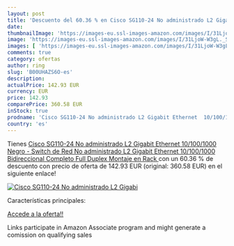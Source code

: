 ```yaml
---
layout: post
title: 'Descuento del 60.36 % en Cisco SG110-24 No administrado L2 Gigabi'
date: 
thumbnailImage: 'https://images-eu.ssl-images-amazon.com/images/I/31LjoW-W3gL._SL200_.jpg'
image: 'https://images-eu.ssl-images-amazon.com/images/I/31LjoW-W3gL._SL200_.jpg'
images: [ 'https://images-eu.ssl-images-amazon.com/images/I/31LjoW-W3gL._SL200_.jpg' ]
comments: true
category: ofertas
author: ring
slug: 'B00UHAZS6O-es'
description:
actualPrice: 142.93 EUR
currency: EUR
price: 142.93
comparePrice: 360.58 EUR
inStock: true
prodname: 'Cisco SG110-24 No administrado L2 Gigabit Ethernet  10/100/1000  Negro - Switch de Red  No administrado  L2  Gigabit Ethernet  10/100/1000   Bidireccional Completo  Full Duplex   Montaje en Rack '
country: 'es'
---
```


Tienes [Cisco SG110-24 No administrado L2 Gigabit Ethernet  10/100/1000  Negro - Switch de Red  No administrado  L2  Gigabit Ethernet  10/100/1000   Bidireccional Completo  Full Duplex   Montaje en Rack ](https://www.amazon.es/dp/B00UHAZS6O/?tag=tolees-21) con un 60.36 % de descuento con precio de oferta de 142.93 EUR (original: 360.58 EUR) en el siguiente enlace!

[![Cisco SG110-24 No administrado L2 Gigabi](https://images-eu.ssl-images-amazon.com/images/I/31LjoW-W3gL._SL200_.jpg)](https://www.amazon.es/dp/B00UHAZS6O/?tag=tolees-21)

Características principales:


[Accede a la oferta!!](https://www.amazon.es/dp/B00UHAZS6O/?tag=tolees-21)

Links participate in Amazon Associate program and might generate a comission on qualifying sales


